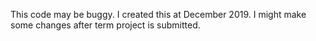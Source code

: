This code may be buggy. I created this at December 2019. I might make some changes after term project is submitted.
